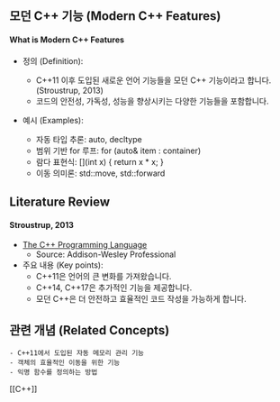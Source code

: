 
## 모던 C++ 기능 (Modern C++ Features)

#### What is Modern C++ Features

- 정의 (Definition):
	- C++11 이후 도입된 새로운 언어 기능들을 모던 C++ 기능이라고 합니다. (Stroustrup, 2013)
	- 코드의 안전성, 가독성, 성능을 향상시키는 다양한 기능들을 포함합니다.

- 예시 (Examples):
	- 자동 타입 추론: auto, decltype
	- 범위 기반 for 루프: for (auto& item : container)
	- 람다 표현식: [](int x) { return x * x; }
	- 이동 의미론: std::move, std::forward

## Literature Review

#### Stroustrup, 2013
- [The C++ Programming Language](https://www.stroustrup.com/4th.html)
	- Source: Addison-Wesley Professional
- 주요 내용 (Key points):
	- C++11은 언어의 큰 변화를 가져왔습니다.
	- C++14, C++17은 추가적인 기능을 제공합니다.
	- 모던 C++은 더 안전하고 효율적인 코드 작성을 가능하게 합니다.

## 관련 개념 (Related Concepts)

	- C++11에서 도입된 자동 메모리 관리 기능
	- 객체의 효율적인 이동을 위한 기능
	- 익명 함수를 정의하는 방법 

[[C++]]  